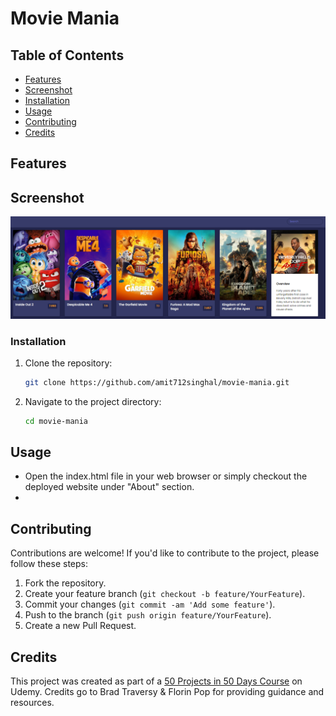 # Movie Mania

## Table of Contents

- [Features](#features)
- [Screenshot](#screenshot)
- [Installation](#installation)
- [Usage](#usage)
- [Contributing](#contributing)
- [Credits](#credits)

## Features

## Screenshot

![Movie Mania Screenshot](demo.png)

### Installation

1. Clone the repository:

   ```bash
   git clone https://github.com/amit712singhal/movie-mania.git
   ```

2. Navigate to the project directory:

   ```bash
   cd movie-mania
   ```

## Usage

- Open the index.html file in your web browser or simply checkout the deployed website under "About" section.
-

## Contributing

Contributions are welcome! If you'd like to contribute to the project, please follow these steps:

1. Fork the repository.
2. Create your feature branch (`git checkout -b feature/YourFeature`).
3. Commit your changes (`git commit -am 'Add some feature'`).
4. Push to the branch (`git push origin feature/YourFeature`).
5. Create a new Pull Request.

## Credits

This project was created as part of a [50 Projects in 50 Days Course](https://www.udemy.com/course/50-projects-50-days/) on Udemy. Credits go to Brad Traversy & Florin Pop for providing guidance and resources.
